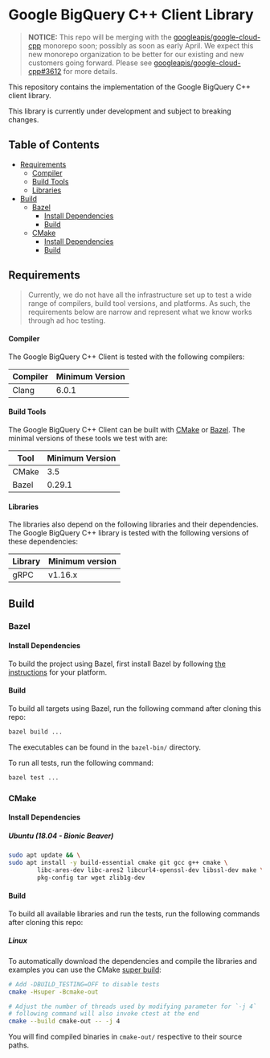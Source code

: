 # Google BigQuery C++ Client Library

> **NOTICE:** This repo will be merging with the
[googleapis/google-cloud-cpp](https://github.com/googleapis/google-cloud-cpp)
monorepo soon; possibly as soon as early April. We expect this new monorepo
organization to be better for our existing and new customers going forward.
Please see
[googleapis/google-cloud-cpp#3612](https://github.com/googleapis/google-cloud-cpp/issues/3612)
for more details.

This repository contains the implementation of the Google BigQuery C++ client
library.

This library is currently under development and subject to breaking changes.

## Table of Contents

- [Requirements](#requirements)
  - [Compiler](#compiler)
  - [Build Tools](#build-tools)
  - [Libraries](#libraries)
- [Build](#build)
  - [Bazel](#bazel)
    - [Install Dependencies](#install-dependencies)
    - [Build](#build-1)
  - [CMake](#cmake)
    - [Install Dependencies](#install-dependencies-1)
    - [Build](#build-2)

## Requirements

> Currently, we do not have all the infrastructure set up to test a wide
range of compilers, build tool versions, and platforms. As such, the
requirements below are narrow and represent what we know works through ad hoc
testing.

#### Compiler

The Google BigQuery C++ Client is tested with the following compilers:

| Compiler    | Minimum Version |
| ----------- | --------------- |
| Clang       | 6.0.1 |

#### Build Tools

The Google BigQuery C++ Client can be built with [CMake](https://cmake.org) or
[Bazel](https://bazel.io). The minimal versions of these tools we test with are:

| Tool       | Minimum Version |
| ---------- | --------------- |
| CMake      | 3.5 |
| Bazel      | 0.29.1 |

#### Libraries

The libraries also depend on the following libraries and their dependencies. The
Google BigQuery C++ library is tested with the following versions of these
dependencies:

| Library | Minimum version |
| ------- | --------------- |
| gRPC    | v1.16.x |

## Build

### Bazel

#### Install Dependencies

To build the project using Bazel, first install Bazel by following [the
instructions](https://docs.bazel.build/versions/master/install.html) for your
platform.

#### Build

To build all targets using Bazel, run the following command after cloning this
repo:

```bash
bazel build ...
```

The executables can be found in the `bazel-bin/` directory.

To run all tests, run the following command:

```bash
bazel test ...
```

### CMake

#### Install Dependencies

##### Ubuntu (18.04 - Bionic Beaver)

```bash
sudo apt update && \
sudo apt install -y build-essential cmake git gcc g++ cmake \
        libc-ares-dev libc-ares2 libcurl4-openssl-dev libssl-dev make \
        pkg-config tar wget zlib1g-dev
```

#### Build

To build all available libraries and run the tests, run the following commands
after cloning this repo:

##### Linux

To automatically download the dependencies and compile the libraries and
examples you can use the CMake [super build][super-build-link]:

[super-build-link]: https://blog.kitware.com/cmake-superbuilds-git-submodules/

```bash
# Add -DBUILD_TESTING=OFF to disable tests
cmake -Hsuper -Bcmake-out

# Adjust the number of threads used by modifying parameter for `-j 4`
# following command will also invoke ctest at the end
cmake --build cmake-out -- -j 4
```

You will find compiled binaries in `cmake-out/` respective to their source
paths.
